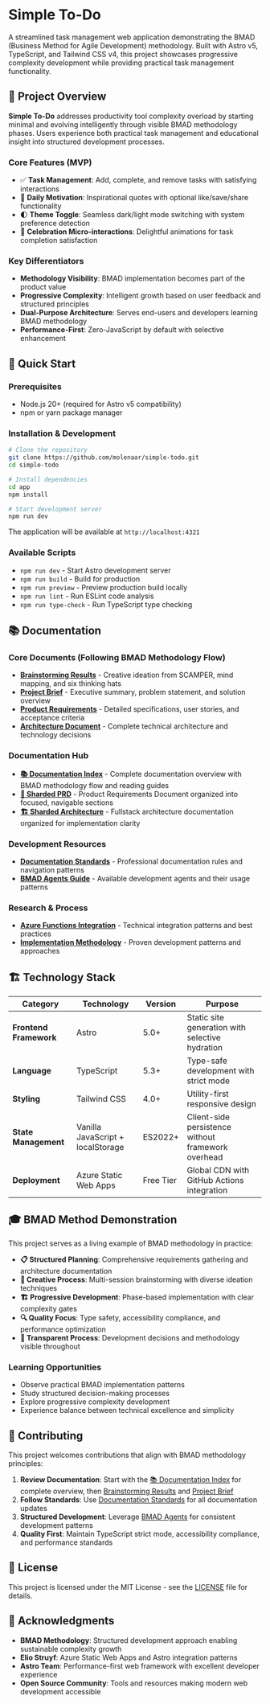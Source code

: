 # Simple To-Do

A streamlined task management web application demonstrating the BMAD (Business Method for Agile Development) methodology. Built with Astro v5, TypeScript, and Tailwind CSS v4, this project showcases progressive complexity development while providing practical task management functionality.

## 🎯 Project Overview

**Simple To-Do** addresses productivity tool complexity overload by starting minimal and evolving intelligently through visible BMAD methodology phases. Users experience both practical task management and educational insight into structured development processes.

### Core Features (MVP)
- ✅ **Task Management**: Add, complete, and remove tasks with satisfying interactions
- 💬 **Daily Motivation**: Inspirational quotes with optional like/save/share functionality  
- 🌓 **Theme Toggle**: Seamless dark/light mode switching with system preference detection
- 🎨 **Celebration Micro-interactions**: Delightful animations for task completion satisfaction

### Key Differentiators
- **Methodology Visibility**: BMAD implementation becomes part of the product value
- **Progressive Complexity**: Intelligent growth based on user feedback and structured principles
- **Dual-Purpose Architecture**: Serves end-users and developers learning BMAD methodology
- **Performance-First**: Zero-JavaScript by default with selective enhancement

## 🚀 Quick Start

### Prerequisites
- Node.js 20+ (required for Astro v5 compatibility)
- npm or yarn package manager

### Installation & Development

```bash
# Clone the repository
git clone https://github.com/molenaar/simple-todo.git
cd simple-todo

# Install dependencies
cd app
npm install

# Start development server
npm run dev
```

The application will be available at `http://localhost:4321`

### Available Scripts
- `npm run dev` - Start Astro development server
- `npm run build` - Build for production
- `npm run preview` - Preview production build locally
- `npm run lint` - Run ESLint code analysis
- `npm run type-check` - Run TypeScript type checking

## 📚 Documentation

### Core Documents (Following BMAD Methodology Flow)
- **[Brainstorming Results](docs/brainstorming-session-results.md)** - Creative ideation from SCAMPER, mind mapping, and six thinking hats
- **[Project Brief](docs/brief.md)** - Executive summary, problem statement, and solution overview
- **[Product Requirements](docs/prd.md)** - Detailed specifications, user stories, and acceptance criteria
- **[Architecture Document](docs/architecture.md)** - Complete technical architecture and technology decisions

### Documentation Hub
- **[📚 Documentation Index](docs/README.md)** - Complete documentation overview with BMAD methodology flow and reading guides
- **[📝 Sharded PRD](docs/prd/README.md)** - Product Requirements Document organized into focused, navigable sections
- **[🏗️ Sharded Architecture](docs/architecture/README.md)** - Fullstack architecture documentation organized for implementation clarity

### Development Resources
- **[Documentation Standards](documentation-standards.md)** - Professional documentation rules and navigation patterns
- **[BMAD Agents Guide](AGENTS.md)** - Available development agents and their usage patterns

### Research & Process
- **[Azure Functions Integration](docs/azure-functions-astro-guide.md)** - Technical integration patterns and best practices
- **[Implementation Methodology](docs/elio-struyf-methodology.md)** - Proven development patterns and approaches

## 🏗️ Technology Stack

| Category | Technology | Version | Purpose |
|----------|------------|---------|---------|
| **Frontend Framework** | Astro | 5.0+ | Static site generation with selective hydration |
| **Language** | TypeScript | 5.3+ | Type-safe development with strict mode |
| **Styling** | Tailwind CSS | 4.0+ | Utility-first responsive design |
| **State Management** | Vanilla JavaScript + localStorage | ES2022+ | Client-side persistence without framework overhead |
| **Deployment** | Azure Static Web Apps | Free Tier | Global CDN with GitHub Actions integration |

## 🎓 BMAD Method Demonstration

This project serves as a living example of BMAD methodology in practice:

- **📋 Structured Planning**: Comprehensive requirements gathering and architecture documentation
- **🎨 Creative Process**: Multi-session brainstorming with diverse ideation techniques  
- **🏗️ Progressive Development**: Phase-based implementation with clear complexity gates
- **🔍 Quality Focus**: Type safety, accessibility compliance, and performance optimization
- **📖 Transparent Process**: Development decisions and methodology visible throughout

### Learning Opportunities
- Observe practical BMAD implementation patterns
- Study structured decision-making processes  
- Explore progressive complexity development
- Experience balance between technical excellence and simplicity

## 🤝 Contributing

This project welcomes contributions that align with BMAD methodology principles:

1. **Review Documentation**: Start with the [📚 Documentation Index](docs/README.md) for complete overview, then [Brainstorming Results](docs/brainstorming-session-results.md) and [Project Brief](docs/brief.md)
2. **Follow Standards**: Use [Documentation Standards](documentation-standards.md) for all documentation updates
3. **Structured Development**: Leverage [BMAD Agents](AGENTS.md) for consistent development patterns
4. **Quality First**: Maintain TypeScript strict mode, accessibility compliance, and performance standards

## 📄 License

This project is licensed under the MIT License - see the [LICENSE](LICENSE) file for details.

## 🙏 Acknowledgments

- **BMAD Methodology**: Structured development approach enabling sustainable complexity growth
- **Elio Struyf**: Azure Static Web Apps and Astro integration patterns
- **Astro Team**: Performance-first web framework with excellent developer experience
- **Open Source Community**: Tools and resources making modern web development accessible
